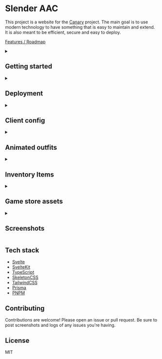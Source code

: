 # Slender AAC

This project is a website for the [Canary](https://github.com/opentibiabr/canary) project. The main goal is to use modern technology to have something that is easy to maintain and extend. It is also meant to be efficient, secure and easy to deploy.

[Features / Roadmap](https://github.com/luan/slenderaac/issues/24)

<details>
<summary><h2>Getting started</h2></summary>

### Requirements

- [Node.js](https://nodejs.org/en/)
- [PNPM](https://pnpm.io/)
- [MySQL](https://www.mysql.com/) or [MariaDB](https://mariadb.org/)
  - Running a database compatible with `canary`

### Installation

Clone this repository and install the dependencies:

```bash
git clone https://github.com/luan/slenderaac.git
cd slenderaac
pnpm install
cp .env.dist .env
```

Edit `.env` with your server and desired settings. Then migrate the database using the command below. Note that this assumes your current database already has the `canary` schema imported.

```bash
pnpm migrate:resolve
pnpm migrate
pnpm generate
```

### Running

At this point you should be ready to run the server:

```bash
pnpm dev
```

</details>

<details>
<summary><h2>Deployment</h2></summary>

Deployment depends highly on your server setup. Assuming you are on a Linux dedicated server or VPS. You need the following:

- [Nginx](https://nginx.org/en/)
- [Node.js](https://nodejs.org/en/)
- [PNPM](https://pnpm.io/)

As well as a database compatible with `canary`. You can use either [MySQL](https://www.mysql.com/) or [MariaDB](https://mariadb.org/).

### Installation

```bash
sudo apt update
curl -fsSL https://deb.nodesource.com/setup_20.x | sudo -E bash - && sudo apt install -y nodejs
sudo npm install -g pnpm
sudo apt install -y nginx
```

Clone this repository and install the dependencies:

```bash
git clone https://github.com/luan/slenderaac.git
cd slenderaac
pnpm install
cp .env.dist .env
```

### Nginx

We're just using Nginx as a reverse proxy. You can use any other web server that supports reverse proxying if you'd like. The Nginx configuration is as follows (adjust port and domain as needed if you're not using the defaults):

```nginx
server {
        listen 80 default_server;
        listen [::]:80 default_server;
        server_name _;

        location / {
                   proxy_pass http://127.0.0.1:3000;
                   proxy_http_version 1.1;
                   proxy_set_header Upgrade $http_upgrade;
                   proxy_set_header Connection 'upgrade';
                   proxy_set_header Host $host;
                   proxy_cache_bypass $http_upgrade;
       }
}
```

### Building

Because we're now in a production environment, we need to build the project. This will generate the static files that will be served by the nodejs server. This is a one time step, you only need to do this again if you change /update the code.

```bash
pnpm generate
pnpm build
```

### Migrating the database

At this point you should be ready to migrate the database. This will create the necessary tables and columns. Note that this assumes your current database already has the `canary` schema imported.

```bash
pnpm migrate:resolve
pnpm migrate
```

### Running

Finally, we need to run the server, this will run on port 3000 by defaul, which is what we configured Nginx to proxy to.

```bash
NODE_ENV=production node -r dotenv/config build
```

</details>

<details>
<summary><h2>Client config</h2></summary>

Using your favorite method to edit the client (see [this tutorial](https://docs.opentibiabr.com/others/tutorials/infrastructure#client-with-notepad++-1) for help). Set the login webservice url to http://localhost:5173/api/login (or your appropraite server URL). This will make the client use the AAC to login.

</details>

<details>
<summary><h2>Animated outfits</h2></summary>

You'll need to download the spritesheet from [here]([https://docs.opentibiabr.com/others/downloads/website-applications/applications#animated-items-and-outfits](https://docs.opentibiabr.com/opentibiabr/downloads/website-applications/applications#animated-items-and-outfits)) and place it in `outfits_anim`. These assets are not included in the repository because they can cause the repo to bloat, and are also not release under the same license as the code.

</details>

<details>
<summary><h2>Inventory Items</h2></summary>

You'll need to download the spritesheet from
[here](https://docs.opentibiabr.com/others/downloads/website-applications/applications#animated-items-and-outfits)
the items in `items`. These assets are not included in the repository
because they can cause the repo to bloat, and are also not release under the same license
as the code.

</details>

<details>
<summary><h2>Game store assets</h2></summary>

Anything you put into the `static` folder in this repo will be served by the server. This is useful for storing assets for the game store. For example, you can put a `static/images/store` folder and then reference the images in the store using `/images/store/my-image.png`. For instance, you can use the store assets made available in the [canary docs](https://docs.opentibiabr.com/others/downloads/website-applications/applications#store-for-client-13)

</details>

<details>
<summary><h2>Screenshots</h2></summary>

### Homepage (as admin)

<img width="1210" alt="image" src="https://github.com/luan/slenderaac/assets/223760/1c5c7a62-6f1e-4405-87f3-25b546a78e41">

### Login page after registration

<img width="1194" alt="image" src="https://github.com/luan/slenderaac/assets/223760/5befad19-f367-4df4-86f9-f602bcd34340">

### Account page (unverified)

<img width="1183" alt="image" src="https://github.com/luan/slenderaac/assets/223760/7213755e-2672-4d77-aa9f-2a775fb668f5">

### Verification email

<img width="571" alt="image" src="https://github.com/luan/slenderaac/assets/223760/3ecbdc70-886f-45aa-843b-d992f6d838a8">

### Static page

<img width="1188" alt="image" src="https://github.com/luan/slenderaac/assets/223760/bd4ca3b6-a282-47f5-892b-31de7a5cad17">

### Shop 1

![Slender](https://github.com/luan/slenderaac/assets/223760/6d8c6d49-2eda-474b-8d43-b7313fae2a4b)

### Shop 2

![Slender (1)](https://github.com/luan/slenderaac/assets/223760/35a4a106-45fd-4093-8e20-ca37a9297d5f)

### Shop (video)

https://github.com/luan/slenderaac/assets/223760/1b88dae4-dcbf-401e-a46e-64655e094cc1

### Highscores

![Slender | Highscores](https://github.com/luan/slenderaac/assets/223760/cb7dd1b7-be1d-40f9-9272-5329213b20e2)

### Character search

https://github.com/luan/slenderaac/assets/223760/a2cb7aad-a3df-46a2-b284-1f38a910fcbf

### Guilds

![Slender | Guilds (1)](https://github.com/luan/slenderaac/assets/223760/b8f5e2ea-d04f-4fb8-87a7-fa7a0fe06476)
![Slender](https://github.com/luan/slenderaac/assets/223760/04958dcf-931b-46c3-80de-f7c71f005b94)
![Slender (2)](https://github.com/luan/slenderaac/assets/223760/a6ccf9d9-9802-4a67-bf77-125af02a7672)
![Capture-2023-06-16-195438](https://github.com/luan/slenderaac/assets/223760/a38c60de-9f33-4005-b278-1e0552c53b14)
![Capture-2023-06-16-195453](https://github.com/luan/slenderaac/assets/223760/06271632-6f46-4aef-b87e-e9e912af7138)
![Capture-2023-06-16-195510](https://github.com/luan/slenderaac/assets/223760/353eea86-56a1-4c83-b1c7-8fec38dec0d9)
![Slender (3)](https://github.com/luan/slenderaac/assets/223760/520fd041-12b8-4d63-bfad-547450e73bc3)
![Capture-2023-06-16-195556](https://github.com/luan/slenderaac/assets/223760/b71aeb1d-ccbd-4324-87e9-97ed95e8379f)

</details>

## Tech stack

- [Svelte](https://svelte.dev/)
- [SvelteKit](https://kit.svelte.dev/)
- [TypeScript](https://www.typescriptlang.org/)
- [SkeletonCSS](https://skeleton.dev)
- [TailwindCSS](https://tailwindcss.com/)
- [Prisma](https://www.prisma.io/)
- [PNPM](https://pnpm.io/)

## Contributing

Contributions are welcome! Please open an issue or pull request. Be sure to post screenshots and logs of any issues you're having.

## License

MIT

